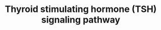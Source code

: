 ---
annotations:
- id: PW:0001200
  parent: signaling pathway
  type: Pathway Ontology
  value: thyroid-stimulating hormone signaling pathway
- id: PW:0001200
  parent: signaling pathway
  type: Pathway Ontology
  value: thyroid-stimulating hormone signaling pathway
authors:
- Mkutmon
- Fehrhart
- Egonw
- Eweitz
description: Human thyroid stimulating hormone (TSH) is a glycoprotein hormone secreted
  from the anterior pituitary lobe, which plays an important physiological role in
  regulation of the hypothalamus-pituitary-thyroid by stimulating production and secretion
  of the thyroid hormone from the thyroid gland. TSH binds to TSH receptor which is
  a member of the G protein-coupled receptor superfamily of integral membrane proteins.
  TSH exerts its action through various signaling cascades such as cAMP cascade and
  the phospholipase C beta-mediated inositol phosphate generation. Further, it will
  give signaling to NF-kappa B, mitogen activated protein kinases, protein kinase
  C modules.    NetPath (http://www.netpath.org) is a collaborative project between
  PandeyLab at Johns Hopkins University (http://pandeylab.igm.jhmi.edu) and the Institute
  of Bioinformatics (http://www.ibioinformatics.org).  If you use this pathway, please
  cite the NetPath website until the pathway is published.
last-edited: 2021-05-21
organisms:
- Bos taurus
redirect_from:
- /index.php/Pathway:WP3227
- /instance/WP3227
revision: null
schema-jsonld:
- '@context': https://schema.org/
  '@id': https://wikipathways.github.io/pathways/WP3227.html
  '@type': Dataset
  creator:
    '@type': Organization
    name: WikiPathways
  description: Human thyroid stimulating hormone (TSH) is a glycoprotein hormone secreted
    from the anterior pituitary lobe, which plays an important physiological role
    in regulation of the hypothalamus-pituitary-thyroid by stimulating production
    and secretion of the thyroid hormone from the thyroid gland. TSH binds to TSH
    receptor which is a member of the G protein-coupled receptor superfamily of integral
    membrane proteins. TSH exerts its action through various signaling cascades such
    as cAMP cascade and the phospholipase C beta-mediated inositol phosphate generation.
    Further, it will give signaling to NF-kappa B, mitogen activated protein kinases,
    protein kinase C modules.    NetPath (http://www.netpath.org) is a collaborative
    project between PandeyLab at Johns Hopkins University (http://pandeylab.igm.jhmi.edu)
    and the Institute of Bioinformatics (http://www.ibioinformatics.org).  If you
    use this pathway, please cite the NetPath website until the pathway is published.
  keywords:
  - '</br>HomologyConvert: Homo sapiens to Bos taurus: Original ID = L:6774'
  - ADCY2
  - ADCY3
  - AKT1
  - APEX1
  - BRAF
  - CCND3
  - CCNE1
  - CDK2
  - CDK4
  - CDKN1B
  - CGA
  - CREB1
  - E2F1
  - EGR1
  - FOS
  - GNA12
  - GNA13
  - GNAI1
  - GNAI2
  - GNAI3
  - GNAO1
  - GNAQ
  - GNAS
  - GNB1
  - GNG2
  - HRAS
  - IGF1R
  - JAK1
  - JAK2
  - JUN
  - KCNIP3
  - MAP2K1
  - MAP2K3
  - MAP2K6
  - MAPK1
  - MAPK14
  - MAPK3
  - MTOR
  - MYC
  - MYL12B
  - PAX8
  - PDE4D
  - PDPK1
  - PIK3CA
  - PIK3R1
  - PIK3R2
  - PLCB1
  - PRKCSH
  - RAF1
  - RALGDS
  - RAP1A
  - RAP1B
  - RAP1GAP
  - RB1
  - RBL2
  - RPS6
  - RPS6KA1
  - RPS6KB1
  - SCRIB
  - SRC
  - STAT1
  - STAT3
  - TSHB
  - TSHR
  - TTF1
  - TTF2
  license: CC0
  name: Thyroid stimulating hormone (TSH) signaling pathway
seo: CreativeWork
title: Thyroid stimulating hormone (TSH) signaling pathway
wpid: WP3227
---